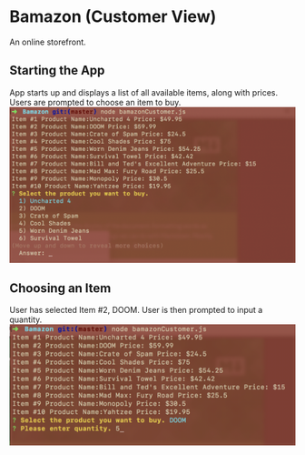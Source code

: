 # Bamazon (Customer View)
An online storefront.

## Starting the App

App starts up and displays a list of all available items, along with prices.
Users are prompted to choose an item to buy.
![](/images/Bamazon1.png)

## Choosing an Item

User has selected Item #2, DOOM.
User is then prompted to input a quantity.
![](/images/Bamazon2.png)





